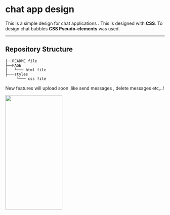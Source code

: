 # chat app design

This is a simple design for chat applications . This is designed with **CSS**. To design chat bubbles **CSS Pseudo-elements**  was used.

---
## **Repository Structure**

```
├──README file
├──PAGE
|   └─── html file
├───styles                     
     └─── css file
 ```



New features will upload soon ,like send messages , delete messages etc,..!  


<img width="180px" height="362.25px" src= "https://user-images.githubusercontent.com/107526656/185041634-d6a86eae-ce1d-49df-93aa-5767874a51fc.jpg">
